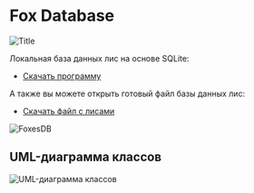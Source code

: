 # Fox Database

![Title](https://github.com/Lisoferma/FoxDataBase/assets/115818156/21062d07-cbba-43d8-88f7-9abfcd50dcbe "Лисы")

Локальная база данных лис на основе SQLite:
- [Скачать программу](https://github.com/Lisoferma/FoxDataBase/raw/master/Disribution/Fox%20Database%20Setup.msi)

А также вы можете открыть готовый файл базы данных лис:
- [Скачать файл с лисами](https://github.com/Lisoferma/FoxDataBase/raw/master/DatabaseFiles/Foxes.db)

![FoxesDB](https://github.com/Lisoferma/FoxDataBase/assets/115818156/60d5ff41-e425-4459-9c50-d0486d71da25 "Главное окно Лисопедии")

## UML-диаграмма классов
![UML-диаграмма классов](https://github.com/Lisoferma/FoxDataBase/assets/115818156/faca4752-35fd-4689-9aa5-4d2c6c557a62 "UML-диаграмма классов")

